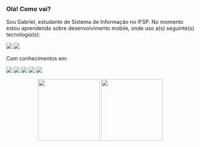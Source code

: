 ### Olá! Como vai?

Sou Gabriel, estudante de Sistema de Informação no IFSP. No momento estou aprendendo sobre desenvolvimento mobile, onde uso a(s) seguinte(s) tecnologia(s): <br>

<img href="www.google.com" src="https://img.shields.io/badge/Kotlin-0095D5?&style=for-the-badge&logo=kotlin"></img>
<img href="www.google.com" src="https://img.shields.io/badge/java-%23ED8B00.svg?style=for-the-badge&logo=openjdk&logoColor=black"></img>

Com conhecimentos em: <br>

<img src="https://img.shields.io/badge/JavaScript-F7DF1E?style=for-the-badge&logo=javascript&logoColor=black"></img>
<img src="https://img.shields.io/badge/Node.js-43853D?style=for-the-badge&logo=node.js&logoColor=black"></img>
<img src="https://img.shields.io/badge/HTML5-E34F26?style=for-the-badge&logo=html5&logoColor=black"></img>
<img src="https://img.shields.io/badge/CSS3-1572B6?style=for-the-badge&logo=css3&logoColor=white"></img>
<img src="https://img.shields.io/badge/React-20232A?style=for-the-badge&logo=react&logoColor=61DAFB"> </img>

<div align="center">
  <img height="165em" src="https://github-readme-stats.vercel.app/api?username=gabrieltangerina&show_icons=true&theme=radical"/>
  <img height="165em" src="https://github-readme-stats.vercel.app/api/top-langs/?username=gabrieltangerina&layout=compact&theme=radical"/>
</div>

